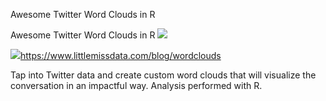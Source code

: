 Awesome Twitter Word Clouds in R

Awesome Twitter Word Clouds in R
![](../_resources/15a9190b439649b17db7b8d13eec9071.png)

![](../_resources/9b0d408b25bcfcedeff6d514a6999342.png)https://www.littlemissdata.com/blog/wordclouds

Tap into Twitter data and create custom word clouds that will visualize the conversation in an impactful way. Analysis performed with R.